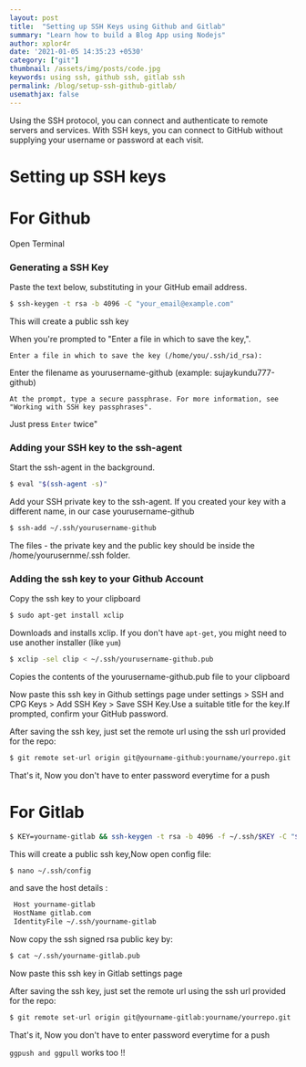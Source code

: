 ```yaml
---
layout: post
title:  "Setting up SSH Keys using Github and Gitlab"
summary: "Learn how to build a Blog App using Nodejs"
author: xplor4r
date: '2021-01-05 14:35:23 +0530'
category: ["git"]
thumbnail: /assets/img/posts/code.jpg
keywords: using ssh, github ssh, gitlab ssh
permalink: /blog/setup-ssh-github-gitlab/
usemathjax: false
---
```


Using the SSH protocol, you can connect and authenticate to remote servers and services. With SSH keys, you can connect to GitHub without supplying your username or password at each visit.

# Setting up SSH keys

# For Github

Open Terminal

### Generating a SSH Key

Paste the text below, substituting in your GitHub email address.

```bash
$ ssh-keygen -t rsa -b 4096 -C "your_email@example.com"
```

This will create a public ssh key

When you're prompted to "Enter a file in which to save the key,".

`Enter a file in which to save the key (/home/you/.ssh/id_rsa): `

Enter the filename as yourusername-github (example: sujaykundu777-github)

`At the prompt, type a secure passphrase. For more information, see "Working with SSH key passphrases".`

Just press `Enter` twice"

### Adding your SSH key to the ssh-agent

Start the ssh-agent in the background.

```sh
$ eval "$(ssh-agent -s)"
```

Add your SSH private key to the ssh-agent. If you created your key with a different name, in our case yourusername-github

```sh
$ ssh-add ~/.ssh/yourusername-github
```

The files - the private key and the public key should be inside the /home/yourusernme/.ssh folder.

### Adding the ssh key to your Github Account

Copy the ssh key to your clipboard

```sh
$ sudo apt-get install xclip
```

 Downloads and installs xclip. If you don't have `apt-get`, you might need to use another installer (like `yum`)

```sh
$ xclip -sel clip < ~/.ssh/yourusername-github.pub
```

Copies the contents of the yourusername-github.pub file to your clipboard

Now paste this ssh key in Github settings page under settings > SSH and CPG Keys > Add SSH Key > Save SSH Key.Use a suitable title for the key.If prompted, confirm your GitHub password.

After saving the ssh key, just set the remote url using the ssh url provided for the repo:

```sh
$ git remote set-url origin git@yourname-github:yourname/yourrepo.git
```

That's it, Now you don't have to enter password everytime for a push


# For Gitlab

```sh
$ KEY=yourname-gitlab && ssh-keygen -t rsa -b 4096 -f ~/.ssh/$KEY -C "$KEY"
```

This will create a public ssh key,Now open config file:

```sh
$ nano ~/.ssh/config
```

and save the host details :

```sh
 Host yourname-gitlab
 HostName gitlab.com
 IdentityFile ~/.ssh/yourname-gitlab
```

Now copy the ssh signed rsa public key by:

```sh
$ cat ~/.ssh/yourname-gitlab.pub
```

Now paste this ssh key in Gitlab settings page

After saving the ssh key, just set the remote url using the ssh url provided for the repo:

```sh
$ git remote set-url origin git@yourname-gitlab:yourname/yourrepo.git
```

That's it, Now you don't have to enter password everytime for a push

`ggpush and ggpull`  works too !!
